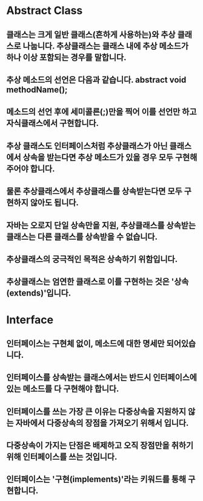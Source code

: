 # Abstract Class
## 클래스는 크게 일반 클래스(흔하게 사용하는)와 추상 클래스로 나눕니다. 추상클래스는 클래스 내에 추상 메소드가 하나 이상 포함되는 경우를 말합니다.
## 추상 메소드의 선언은 다음과 같습니다. abstract void methodName();
## 메소드의 선언 후에 세미콜른(;)만을 찍어 이를 선언만 하고  자식클래스에서 구현합니다.
## 추상 클래스도 인터페이스처럼 추상클래스가 아닌 클래스에서 상속을 받는다면 추상 메소드가 있을 경우 모두 구현해주어야 합니다.
## 물론 추상클래스에서 추상클래스를 상속받는다면 모두 구현하지 않아도 됩니다.
## 자바는 오로지 단일 상속만을 지원, 추상클래스를 상속받는 클래스는 다른 클래스를 상속받을 수 없습니다.
## 추상클래스의 궁극적인 목적은 상속하기 위함입니다.
## 추상클래스는 엄연한 클래스로 이를 구현하는 것은 '상속(extends)'입니다.
# Interface
## 인터페이스는 구현체 없이, 메소드에 대한 명세만 되어있습니다.
## 인터페이스를 상속받는 클래스에서는 반드시 인터페이스에 있는 메소드를 다 구현해야 합니다.
## 인터페이스를 쓰는 가장 큰 이유는 다중상속을 지원하지 않는 자바에서 다중상속의 장점을 가져오기 위해서 입니다.
## 다중상속이 가지는 단점은 배제하고 오직 장점만을 취하기 위해 인터페이스를 쓰는 것입니다.
## 인터페이스는 '구현(implements)'라는 키워드를 통해 구현합니다.
